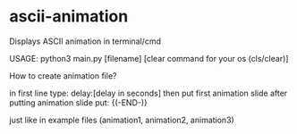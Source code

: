 # ascii-animation
Displays ASCII animation in terminal/cmd

USAGE:
python3 main.py [filename] [clear command for your os (cls/clear)]

How to create animation file?

in first line type: delay:[delay in seconds]
then put first animation slide
after putting animation slide put: {(-END-)}

just like in example files (animation1, animation2, animation3)
